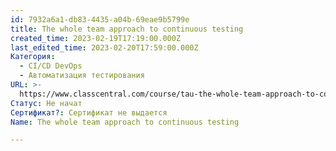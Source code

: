 ```yaml
---
id: 7932a6a1-db83-4435-a04b-69eae9b5799e
title: The whole team approach to continuous testing
created_time: 2023-02-19T17:19:00.000Z
last_edited_time: 2023-02-20T17:59:00.000Z
Категория:
  - CI/CD DevOps
  - Автоматизация тестирования
URL: >-
  https://www.classcentral.com/course/tau-the-whole-team-approach-to-continuous-testing-43722
Статус: Не начат
Сертификат?: Сертификат не выдается
Name: The whole team approach to continuous testing

---
```


